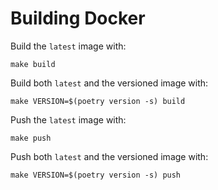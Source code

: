 # Building Docker

Build the `latest` image with:

    make build

Build both `latest` and the versioned image with:

    make VERSION=$(poetry version -s) build

Push the `latest` image with:

    make push

Push both `latest` and the versioned image with:

    make VERSION=$(poetry version -s) push

